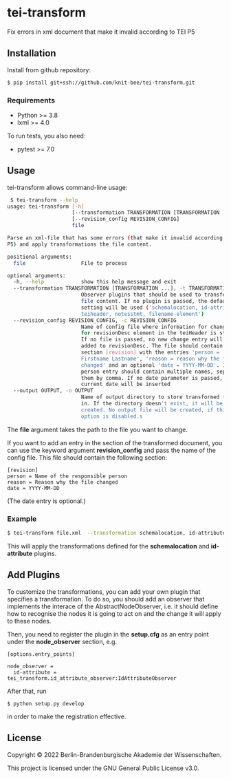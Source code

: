 # tei-transform
Fix errors in xml document that make it invalid according to TEI P5


## Installation
Install from github repository:

```sh
$ pip install git+ssh://github.com/knit-bee/tei-transform.git
```

### Requirements
* Python >= 3.8
* lxml >= 4.0

To run tests, you also need:

* pytest >= 7.0

## Usage
tei-transform allows command-line usage:
```sh
 $ tei-transform --help
usage: tei-transform [-h]
                     [--transformation TRANSFORMATION [TRANSFORMATION ...]]
                     [--revision_config REVISION_CONFIG]
                     file

Parse an xml-file that has some errors (that make it invalid according to TEI
P5) and apply transformations the file content.

positional arguments:
  file                  File to process

optional arguments:
  -h, --help            show this help message and exit
  --transformation TRANSFORMATION [TRANSFORMATION ...], -t TRANSFORMATION [TRANSFORMATION ...]
                        Observer plugins that should be used to transform the
                        file content. If no plugin is passed, the default
                        setting will be used ('schemalocation, id-attribute,
                        teiheader, notesstmt, filename-element')
  --revision_config REVISION_CONFIG, -c REVISION_CONFIG
                        Name of config file where information for change entry
                        for revisionDesc element in the teiHeader is stored.
                        If no file is passed, no new change entry will be
                        added to revisionDesc. The file should contain a
                        section [revision] with the entries 'person =
                        Firstname Lastname', 'reason = reason why the file was
                        changed' and an optional 'date = YYYY-MM-DD'. If the
                        person entry should contain multiple names, separate
                        them by comma. If no date parameter is passed, the
                        current date will be inserted
  --output OUTPUT, -o OUTPUT
                        Name of output directory to store transformed file
                        in. If the directory doesn't exist, it will be
                        created. No output file will be created, if this
                        option is disabled.s
```

The **file** argument takes the path to the file you want to change.

If you want to add an entry in the <revisionDesc/> section of the transformed
document, you can use the keyword argument **revision_config** and pass the name of
the config file. This file should contain the following section:

```
[revision]
person = Name of the responsible person
reason = Reason why the file changed
date = YYYY-MM-DD
```
(The date entry is optional.)

### Example

```sh
$ tei-transform file.xml  --transformation schemalocation, id-attribute
```
This will apply the transformations defined for the **schemalocation** and **id-attribute**
plugins.

## Add Plugins
To customize the transformations, you can add your own plugin that specifies a
transformation. To do so, you should add an observer that implements the interace
of the AbstractNodeObserver, i.e. it should define how to recognise the nodes it
 is going to act on and the change it will apply to these nodes.

Then, you need to register the plugin in the **setup.cfg** as an entry point under
the **node_observer** section, e.g.

```
[options.entry_points]

node_observer =
  id-attribute = tei_transform.id_attribute_observer:IdAttributeObserver
```

After that, run
```
$ python setup.py develop
```
in order to make the registration effective.

## License
Copyright © 2022 Berlin-Brandenburgische Akademie der Wissenschaften.

This project is licensed under the GNU General Public License v3.0.
